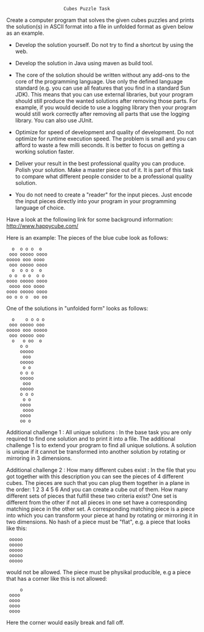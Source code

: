 
                         Cubes Puzzle Task

Create a computer program that solves the given cubes puzzles and
prints the solution(s) in ASCII format into a file in unfolded format
as given below as an example.

 - Develop the solution yourself. Do not try to find a shortcut by
   using the web.
 - Develop the solution in Java using maven as build tool.

 - The core of the solution should be written without any add-ons to
   the core of the programming language. Use only the defined language
   standard (e.g. you can use all features that you find in a standard Sun JDK).
   This means that you can use external libraries, but your program
   should still produce the wanted solutions after removing those
   parts. For example, if you would decide to use a logging library
   then your program would still work correctly after removing all
   parts that use the logging library. You can also use JUnit.
 - Optimize for speed of development and quality of development. Do
   not optimize for runtime execution speed. The problem is small and
   you can afford to waste a few milli seconds. It is better to focus
   on getting a working solution faster.
 - Deliver your result in the best professional quality you can
   produce. Polish your solution. Make a master piece out of it.  It
   is part of this task to compare what different people consider to
   be a professional quality solution.
 - You do not need to create a "reader" for the input pieces. Just
   encode the input pieces directly into your program in your
   programming language of choice.

Have a look at the following link for some background information:
http://www.happycube.com/

Here is an example:
The pieces of the blue cube look as follows:
```
  o  o o o  o
 ooo ooooo oooo
ooooo ooo oooo
 ooo ooooo oooo
  o  o o o  o
 o o  o o  o o
oooo ooooo oooo
 oooo ooo oooo
oooo ooooo oooo
oo o o o  oo oo
```
One of the solutions in "unfolded form" looks as follows:
```
  o    o o o o
 ooo ooooo ooo
ooooo ooo ooooo
 ooo ooooo ooo
  o   o oo  o
     o o
     ooooo
      ooo
     ooooo
      o o
     o o o
     ooooo
      ooo
     ooooo
     o o o
      o o
     oooo
      oooo
     oooo
     oo o
```

Additional challenge 1 : All unique solutions :
In the base task you are only required to find one solution and to
print it into a file. The additional challenge 1 is to extend your
program to find all unique solutions. A solution is unique if it
cannot be transformed into another solution by rotating or mirroring
in 3 dimensions.

Additional challenge 2 : How many different cubes exist :
In the file that you got together with this description you can see
the pieces of 4 different cubes. The pieces are such that you can plug
them together in a plane in the order:
 1 2 3
 4 5 6
And you can create a cube out of them. How many different sets of
pieces that fulfill these two criteria exist? One set is different
from the other if not all pieces in one set have a corresponding
matching piece in the other set. A corresponding matching piece is a
piece into which you can transform your piece at hand by rotating or
mirroring it in two dimensions. No hash of a piece must be "flat",
e.g. a piece that looks like this:
```
 ooooo
 ooooo
 ooooo
 ooooo
 ooooo
```
would not be allowed. The piece must be physikal producible, e.g a
piece that has a corner like this is not allowed:
```
     o
 oooo
 oooo
 oooo
 oooo
```
Here the corner would easily break and fall off.
